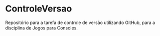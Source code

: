 # ControleVersao
Repositório para a tarefa de controle de versão utilizando GitHub, para a disciplina de Jogos para Consoles.
